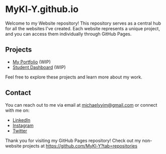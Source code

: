 # MyKl-Y.github.io
Welcome to my Website repository! This repository serves as a central hub for all the websites I've created. Each website represents a unique project, and you can access them individually through GitHub Pages.

## Projects

- [My Portfolio](https://mykl-y.github.io/Portfolio-Site/client/) (WIP)
- [Student Dashboard](https://MyKl-Y.github.io/Student-Dashboard-V2/client/public/index.html) (WIP)

Feel free to explore these projects and learn more about my work.

## Contact

You can reach out to me via email at michaelyyim@gmail.com or connect with me on: 
- [LinkedIn](https://www.linkedin.com/in/michael-yim-olmos/) 
- [Instagram](https://www.instagram.com/michael.y.yim/)
- [Twitter](https://twitter.com/Mikey_Y_Yim)

Thank you for visiting my GitHub Pages repository!
Check out my non-website projects at https://github.com/MyKl-Y?tab=repositories
